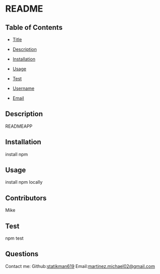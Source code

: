 # README

  ## Table of Contents
* [Title](#Title)
* [Description](#description)
* [Installation](#installation)
* [Usage](#usage)




* [Test](#test)
* [Username](#username)
* [Email](#license)
## Description
READMEAPP
## Installation 
install npm
## Usage 
install npm locally

## Contributors
Mike
## Test
npm test
## Questions
Contact me:
Github:[statikman619](https://github.com/Statikman619)
Email:[martinez.michael02@gmail.com](https://github.com/Statikman619)


